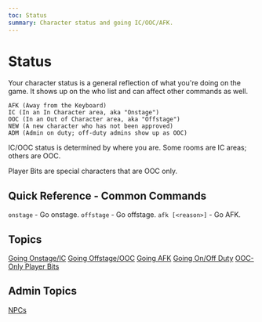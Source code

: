 ```yaml
---
toc: Status
summary: Character status and going IC/OOC/AFK.
---
```

# Status

Your character status is a general reflection of what you're doing on the game.  It shows up on the who list and can affect other commands as well.

    AFK (Away from the Keyboard)
    IC (In an In Character area, aka "Onstage")
    OOC (In an Out of Character area, aka "Offstage")
    NEW (A new character who has not been approved)
    ADM (Admin on duty; off-duty admins show up as OOC)

IC/OOC status is determined by where you are.  Some rooms are IC areas; others are OOC.

Player Bits are special characters that are OOC only.

## Quick Reference - Common Commands

`onstage` - Go onstage.
`offstage` - Go offstage.
`afk [<reason>]` - Go AFK.

## Topics

[Going Onstage/IC](/help/status/onstage)
[Going Offstage/OOC](/help/status/offstage)
[Going AFK](/help/status/afk)
[Going On/Off Duty](/help/status/duty)
[OOC-Only Player Bits](/help/status/playerbit)

## Admin Topics

[NPCs](/help/status/npc)